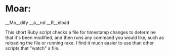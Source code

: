Moar:
===================================

__Mo__dify __a__nd __R__eload

This short Ruby script checks a file for timestamp
changes to determine that it's been modified, and
then runs any command you would like, such as 
reloading the file or running rake. I find it much
easier to use than other scripts that "watch" a
file.

